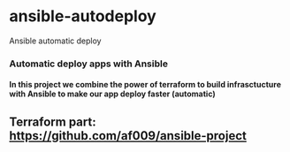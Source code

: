 # ansible-autodeploy
Ansible automatic deploy 

### Automatic deploy apps with Ansible
#### In this project we combine the power of terraform to build infrasctucture with Ansible to make our app deploy faster (automatic)


## Terraform part: https://github.com/af009/ansible-project
